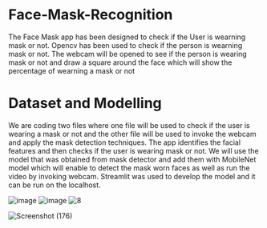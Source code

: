 # Face-Mask-Recognition
The Face Mask app has been designed to check if the User is wearning mask or not.
Opencv has been used to check if the person is wearning mask or not. The webcam will be opened to see if the person is wearing mask or not and draw a square around the face which will show the percentage of wearning a mask or not

# Dataset and Modelling
We are coding two files where one file will be used to check if the user is wearing a mask or not and the other file will be used to invoke the webcam and apply the mask detection techniques.
The app identifies the facial features and then checks if the user is wearing mask or not.
We will use the model that was obtained from mask detector and add them with MobileNet model which will enable to detect the mask worn faces as well as run the video by invoking webcam.
Streamlit was used to develop the model and it can be run on the localhost.

![image](https://user-images.githubusercontent.com/76935226/140601593-8bdd83b0-ccb8-4406-9224-1235ab31e8b3.png)
![image](https://user-images.githubusercontent.com/76935226/140601598-a42f2ce3-5d55-4923-8812-d9565dd2f273.png)
![8](https://user-images.githubusercontent.com/76935226/140601616-5b4b1221-f7c0-4db6-a98b-f7a4acb066c4.jpg)

![Screenshot (176)](https://user-images.githubusercontent.com/76935226/149612815-da930d99-3aa9-45bb-b2d3-f42d70ce2b39.png)



